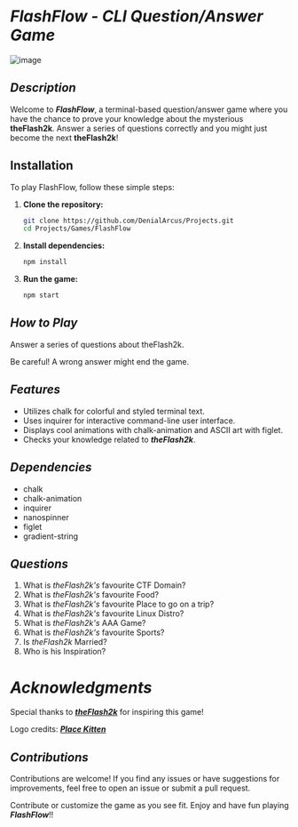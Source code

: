 # _**FlashFlow - CLI Question/Answer Game**_

![image](https://github.com/DenialArcus/Projects/assets/147534344/43f563f2-fc56-41ca-84a3-6865e84a743d)


## _**Description**_

Welcome to _**FlashFlow**_, a terminal-based question/answer game where you have the chance to prove your knowledge about the mysterious **theFlash2k**. Answer a series of questions correctly and you might just become the next **theFlash2k**!

## Installation

To play FlashFlow, follow these simple steps:

1. **Clone the repository:**
   ```bash
   git clone https://github.com/DenialArcus/Projects.git
   cd Projects/Games/FlashFlow
   ```
   
2. **Install dependencies:**
   ```bash
   npm install
   ```
   
3. **Run the game:**
   ```bash
   npm start
   ```
## _**How to Play**_

Answer a series of questions about theFlash2k.

Be careful! A wrong answer might end the game.

## _**Features**_

- Utilizes chalk for colorful and styled terminal text.
- Uses inquirer for interactive command-line user interface.
- Displays cool animations with chalk-animation and ASCII art with figlet.
- Checks your knowledge related to _**theFlash2k**_.

## _**Dependencies**_

- chalk
- chalk-animation
- inquirer
- nanospinner
- figlet
- gradient-string

## _**Questions**_

1. What is _theFlash2k's_ favourite CTF Domain?
2. What is _theFlash2k's_ favourite Food?
3. What is _theFlash2k's_ favourite Place to go on a trip?
4. What is _theFlash2k's_ favourite Linux Distro?
5. What is _theFlash2k's_ AAA Game?
6. What is _theFlash2k's_ favourite Sports?
7. Is _theFlash2k_ Married?
8. Who is his Inspiration?

# _**Acknowledgments**_

Special thanks to _**[theFlash2k](https://github.com/theflash2k/)**_ for inspiring this game!

Logo credits: _**[Place Kitten](https://placekitten.com/)**_

## _**Contributions**_

Contributions are welcome! If you find any issues or have suggestions for improvements, feel free to open an issue or submit a pull request.

Contribute or customize the game as you see fit. Enjoy and have fun playing _**FlashFlow**_!!
